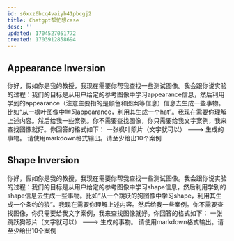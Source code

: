 ```yaml
---
id: s6xxz6bcq4vaiyb41pbcgj2
title: Chatgpt帮忙想case
desc: ''
updated: 1704527051772
created: 1703912858694
---
```



## Appearance Inversion

你好，假如你是我的教授，我现在需要你帮我查找一些测试图像。我会跟你说实验的过程：我们的目标是从用户给定的参考图像中学习appearance信息，然后利用学到的appearance（注意主要指的是颜色和图案等信息）信息去生成一些事物。比如“从一枫叶图像中学习appearance，利用其生成一个hat”。我现在需要你理解上述内容。然后给我一些案例。你不需要查找图像，你只需要给我文字案例，我来查找图像就好。你回答的格式如下：
一张枫叶照片（文字就可以） ---> 生成的事物。
请使用markdown格式输出。请至少给出10个案例



## Shape Inversion

你好，假如你是我的教授，我现在需要你帮我查找一些测试图像。我会跟你说实验的过程：我们的目标是从用户给定的参考图像中学习shape信息，然后利用学到的shape信息去生成一些事物。比如“从一个跳跃的狗图像中学习shape，利用其生成一个条约的狼”。我现在需要你理解上述内容。然后给我一些案例。你不需要查找图像，你只需要给我文字案例，我来查找图像就好。你回答的格式如下：
一张跳跃狗照片（文字就可以） ---> 生成的事物。
请使用markdown格式输出。请至少给出10个案例